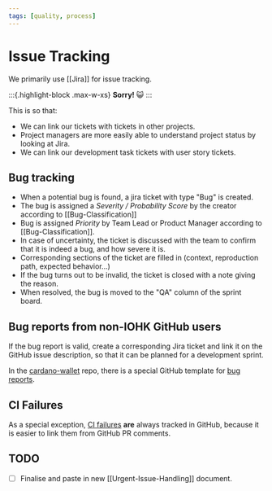 ```yaml
---
tags: [quality, process]
---
```


# Issue Tracking

We primarily use [[Jira]] for issue tracking.

:::{.highlight-block .max-w-xs}
**Sorry!** 😺
:::

This is so that:

- We can link our tickets with tickets in other projects.
- Project managers are more easily able to understand project status by looking at Jira.
- We can link our development task tickets with user story tickets.

## Bug tracking

- When a potential bug is found, a jira ticket with type "Bug" is created.
- The bug is assigned a _Severity / Probability Score_ by the creator according to [[Bug-Classification]]
- Bug is assigned _Priority_ by Team Lead or Product Manager according to [[Bug-Classification]].
- In case of uncertainty, the ticket is discussed with the team to confirm that it is indeed a bug, and how severe it is.
- Corresponding sections of the ticket are filled in (context, reproduction path, expected behavior...)
- If the bug turns out to be invalid, the ticket is closed with a note giving the reason.
- When resolved, the bug is moved to the "QA" column of the sprint board.

## Bug reports from non-IOHK GitHub users

If the bug report is valid, create a corresponding Jira ticket and
link it on the GitHub issue description, so that it can be planned for
a development sprint.

In the [cardano-wallet](https://github.com/input-output-hk/cardano-wallet/issues/new/choose) repo, there is a special GitHub template for [bug reports](https://github.com/input-output-hk/cardano-wallet/blob/master/.github/ISSUE_TEMPLATE/bug_report.yml).

## CI Failures

As a special exception, [CI failures](https://github.com/input-output-hk/cardano-wallet/blob/master/.github/ISSUE_TEMPLATE/failing_test.yml) **are** always tracked in GitHub,
because it is easier to link them from GitHub PR comments.

## TODO

- [ ] Finalise and paste in new [[Urgent-Issue-Handling]] document.
